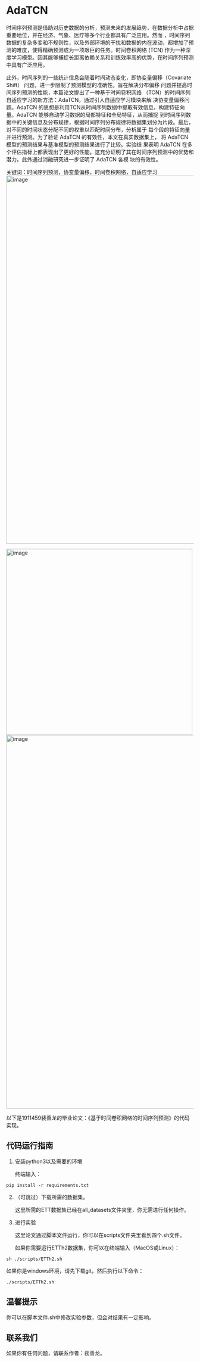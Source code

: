 # AdaTCN 

时间序列预测是借助对历史数据的分析，预测未来的发展趋势，在数据分析中占据重要地位，并在经济、气象、医疗等多个行业都具有广泛应用。然而
，时间序列数据的复杂多变和不规则性，以及外部环境的干扰和数据的内在波动，都增加了预测的难度，使得精确预测成为一项艰巨的任务。时间卷积网络
(TCN) 作为一种深度学习模型。因其能够捕捉长距离依赖关系和训练效率高的优势，在时间序列预测中具有广泛应用。

此外，时间序列的一些统计信息会随着时间动态变化，即协变量偏移（Covariate Shift） 问题，进一步限制了预测模型的准确性。旨在解决分布偏移
问题并提高时间序列预测的性能，本篇论文提出了一种基于时间卷积网络 （TCN）的时间序列自适应学习的新方法：AdaTCN。通过引入自适应学习模块来解
决协变量偏移问题。AdaTCN 的思想是利用TCN从时间序列数据中提取有效信息，构建特征向量。AdaTCN 能够自动学习数据的局部特征和全局特征，从而捕捉
到时间序列数据中的关键信息及分布规律，根据时间序列分布规律将数据集划分为片段。最后，对不同的时间状态分配不同的权重以匹配时间分布，分析属于
每个段的特征向量并进行预测。为了验证 AdaTCN 的有效性，本文在真实数据集上， 将 AdaTCN 模型的预测结果与基准模型的预测结果进行了比较。实验结
果表明 AdaTCN 在多个评估指标上都表现出了更好的性能。这充分证明了其在时间序列预测中的优势和潜力。此外通过消融研究进一步证明了 AdaTCN 各模
块的有效性。

关键词：时间序列预测，协变量偏移，时间卷积网络，自适应学习
<img width="989" alt="image" src="https://github.com/user-attachments/assets/54bbb381-21b9-498c-8521-86e8176c7756" />

<img width="500" alt="image" src="https://github.com/user-attachments/assets/59799a8b-b74b-4b66-ae12-ea32e76523bc" />

<img width="1004" alt="image" src="https://github.com/user-attachments/assets/9ff513a4-50ca-4857-bdaa-bdab86d5746d" />


以下是1911459裴善龙的毕业论文：《基于时间卷积网络的时间序列预测》的代码实现。


## 代码运行指南

1. 安装python3以及需要的环境

   终端输入：
```
pip install -r requirements.txt
```

2. （可跳过）下载所需的数据集。

   这里所需的ETT数据集已经在all_datasets文件夹里，你无需进行任何操作。


3. 进行实验

   这里论文通过脚本文件运行，你可以在scripts文件夹里看到四个.sh文件。

   如果你需要运行ETTh2数据集，你可以在终端输入（MacOS或Linux）：


```
sh ./scripts/ETTh2.sh
```
   如果你是windows环境，请先下载git，然后执行以下命令：
   
```
./scripts/ETTh2.sh
```

## 温馨提示

   你可以在脚本文件.sh中修改实验参数，但会对结果有一定影响。

## 联系我们
   如果你有任何问题，请联系作者：裴善龙。

